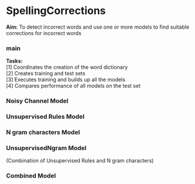 # SpellingCorrections
<b> Aim:</b>
To detect incorrect words and use one or more models to find suitable corrections for incorrect words

### main 
<b>Tasks:</b> <br />
[1] Coordinates the creation of the word dictionary <br />
[2] Creates training and test sets <br />
[3] Executes training and builds up all the models <br />
[4] Compares performance of all models on the test set <br />

### Noisy Channel Model

### Unsupervised Rules Model

### N gram characters Model

### UnsupervisedNgram Model
(Combination of Unsupervised Rules and N gram characters)

### Combined Model